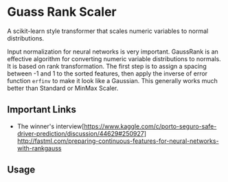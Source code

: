 # Guass Rank Scaler
  
A scikit-learn style transformer that scales numeric variables to normal distributions. 

Input normalization for neural networks is very important. GaussRank is an effective algorithm for converting numeric variable distributions to normals. It is based on rank transformation. The first step is to assign a spacing between -1 and 1 to the sorted features, then apply the inverse of error function `erfinv` to make it look like a Gaussian. This generally works much better than Standard or MinMax Scaler.
  
## Important Links
  
* The winner's interview[https://www.kaggle.com/c/porto-seguro-safe-driver-prediction/discussion/44629#250927]
http://fastml.com/preparing-continuous-features-for-neural-networks-with-rankgauss  
  
## Usage
